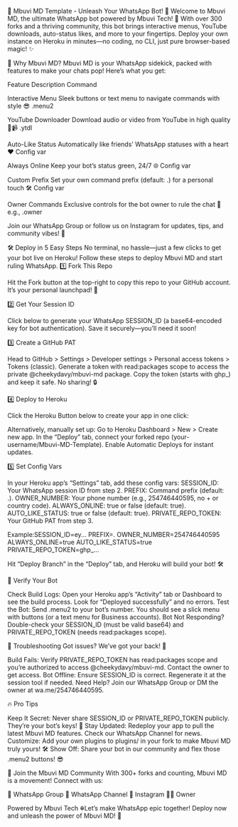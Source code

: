 🚀 Mbuvi MD Template - Unleash Your WhatsApp Bot! 🤖
Welcome to Mbuvi MD, the ultimate WhatsApp bot powered by Mbuvi Tech! 🎉 With over 300 forks and a thriving community, this bot brings interactive menus, YouTube downloads, auto-status likes, and more to your fingertips. Deploy your own instance on Heroku in minutes—no coding, no CLI, just pure browser-based magic! ✨

  



  
    
  
  
    
  



🌟 Why Mbuvi MD?
Mbuvi MD is your WhatsApp sidekick, packed with features to make your chats pop! Here’s what you get:



Feature
Description
Command



Interactive Menu
Sleek buttons or text menu to navigate commands with style 😎
.menu2


YouTube Downloader
Download audio or video from YouTube in high quality 🎵📹
.ytdl <url>


Auto-Like Status
Automatically like friends’ WhatsApp statuses with a heart ❤️
Config var


Always Online
Keep your bot’s status green, 24/7 🌐
Config var


Custom Prefix
Set your own command prefix (default: .) for a personal touch 🛠️
Config var


Owner Commands
Exclusive controls for the bot owner to rule the chat 👑
e.g., .owner


Join our WhatsApp Group or follow us on Instagram for updates, tips, and community vibes! 🚀

🛠️ Deploy in 5 Easy Steps
No terminal, no hassle—just a few clicks to get your bot live on Heroku! Follow these steps to deploy Mbuvi MD and start ruling WhatsApp.
1️⃣ Fork This Repo

Hit the Fork button at the top-right to copy this repo to your GitHub account. It’s your personal launchpad! 🚀

2️⃣ Get Your Session ID

Click below to generate your WhatsApp SESSION_ID (a base64-encoded key for bot authentication).
Save it securely—you’ll need it soon!
  
    
  


3️⃣ Create a GitHub PAT

Head to GitHub > Settings > Developer settings > Personal access tokens > Tokens (classic).
Generate a token with read:packages scope to access the private @cheekydavy/mbuvi-md package.
Copy the token (starts with ghp_) and keep it safe. No sharing! 🔒

4️⃣ Deploy to Heroku

Click the Heroku Button below to create your app in one click:
  
    
  

Alternatively, manually set up:
Go to Heroku Dashboard > New > Create new app.
In the “Deploy” tab, connect your forked repo (your-username/Mbuvi-MD-Template).
Enable Automatic Deploys for instant updates.



5️⃣ Set Config Vars

In your Heroku app’s “Settings” tab, add these config vars:
SESSION_ID: Your WhatsApp session ID from step 2.
PREFIX: Command prefix (default: .).
OWNER_NUMBER: Your phone number (e.g., 254746440595, no + or country code).
ALWAYS_ONLINE: true or false (default: true).
AUTO_LIKE_STATUS: true or false (default: true).
PRIVATE_REPO_TOKEN: Your GitHub PAT from step 3.


Example:SESSION_ID=ey...
PREFIX=.
OWNER_NUMBER=254746440595
ALWAYS_ONLINE=true
AUTO_LIKE_STATUS=true
PRIVATE_REPO_TOKEN=ghp_...


Hit “Deploy Branch” in the “Deploy” tab, and Heroku will build your bot! 🛠️


🎉 Verify Your Bot

Check Build Logs: Open your Heroku app’s “Activity” tab or Dashboard to see the build process. Look for “Deployed successfully” and no errors.
Test the Bot: Send .menu2 to your bot’s number. You should see a slick menu with buttons (or a text menu for Business accounts).
Bot Not Responding? Double-check your SESSION_ID (must be valid base64) and PRIVATE_REPO_TOKEN (needs read:packages scope).


🛑 Troubleshooting
Got issues? We’ve got your back! 💪

Build Fails: Verify PRIVATE_REPO_TOKEN has read:packages scope and you’re authorized to access @cheekydavy/mbuvi-md. Contact the owner to get access.
Bot Offline: Ensure SESSION_ID is correct. Regenerate it at the session tool if needed.
Need Help? Join our WhatsApp Group or DM the owner at wa.me/254746440595.


🔥 Pro Tips

Keep It Secret: Never share SESSION_ID or PRIVATE_REPO_TOKEN publicly. They’re your bot’s keys! 🔑
Stay Updated: Redeploy your app to pull the latest Mbuvi MD features. Check our WhatsApp Channel for news.
Customize: Add your own plugins to plugins/ in your fork to make Mbuvi MD truly yours! 🛠️
Show Off: Share your bot in our community and flex those .menu2 buttons! 😎


🤝 Join the Mbuvi MD Community
With 300+ forks and counting, Mbuvi MD is a movement! Connect with us:

📱 WhatsApp Group
📢 WhatsApp Channel
📸 Instagram
👨‍💻 Owner


Powered by Mbuvi Tech ☬Let’s make WhatsApp epic together! Deploy now and unleash the power of Mbuvi MD! 🚀
